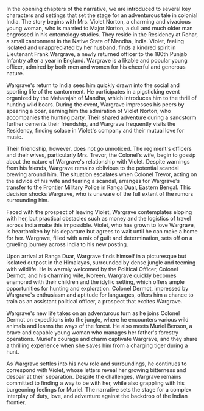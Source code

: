 In the opening chapters of the narrative, we are introduced to several key characters and settings that set the stage for an adventurous tale in colonial India. The story begins with Mrs. Violet Norton, a charming and vivacious young woman, who is married to Major Norton, a dull and much older man engrossed in his entomology studies. They reside in the Residency at Rohar, a small cantonment in the Native State of Mandha, India. Violet, feeling isolated and unappreciated by her husband, finds a kindred spirit in Lieutenant Frank Wargrave, a newly returned officer to the 180th Punjab Infantry after a year in England. Wargrave is a likable and popular young officer, admired by both men and women for his cheerful and generous nature.

Wargrave's return to India sees him quickly drawn into the social and sporting life of the cantonment. He participates in a pigsticking event organized by the Maharajah of Mandha, which introduces him to the thrill of hunting wild boars. During the event, Wargrave impresses his peers by spearing a boar, earning him the admiration of Violet Norton, who accompanies the hunting party. Their shared adventure during a sandstorm further cements their friendship, and Wargrave frequently visits the Residency, finding solace in Violet's company and their mutual love for music.

Their friendship, however, does not go unnoticed. The regiment's officers and their wives, particularly Mrs. Trevor, the Colonel's wife, begin to gossip about the nature of Wargrave's relationship with Violet. Despite warnings from his friends, Wargrave remains oblivious to the potential scandal brewing around him. The situation escalates when Colonel Trevor, acting on the advice of his wife and fearing a scandal, arranges for Wargrave's transfer to the Frontier Military Police in Ranga Duar, Eastern Bengal. This decision shocks Wargrave, who is unaware of the full extent of the rumors surrounding him.

Faced with the prospect of leaving Violet, Wargrave contemplates eloping with her, but practical obstacles such as money and the logistics of travel across India make this impossible. Violet, who has grown to love Wargrave, is heartbroken by his departure but agrees to wait until he can make a home for her. Wargrave, filled with a mix of guilt and determination, sets off on a grueling journey across India to his new posting.

Upon arrival at Ranga Duar, Wargrave finds himself in a picturesque but isolated outpost in the Himalayas, surrounded by dense jungle and teeming with wildlife. He is warmly welcomed by the Political Officer, Colonel Dermot, and his charming wife, Noreen. Wargrave quickly becomes enamored with their children and the idyllic setting, which offers ample opportunities for hunting and exploration. Colonel Dermot, impressed by Wargrave's enthusiasm and aptitude for languages, offers him a chance to train as an assistant political officer, a prospect that excites Wargrave.

Wargrave's new life takes on an adventurous turn as he joins Colonel Dermot on expeditions into the jungle, where he encounters various wild animals and learns the ways of the forest. He also meets Muriel Benson, a brave and capable young woman who manages her father's forestry operations. Muriel's courage and charm captivate Wargrave, and they share a thrilling experience when she saves him from a charging tiger during a hunt.

As Wargrave settles into his new role and surroundings, he continues to correspond with Violet, whose letters reveal her growing bitterness and despair at their separation. Despite the challenges, Wargrave remains committed to finding a way to be with her, while also grappling with his burgeoning feelings for Muriel. The narrative sets the stage for a complex interplay of duty, love, and adventure against the backdrop of the Indian frontier.